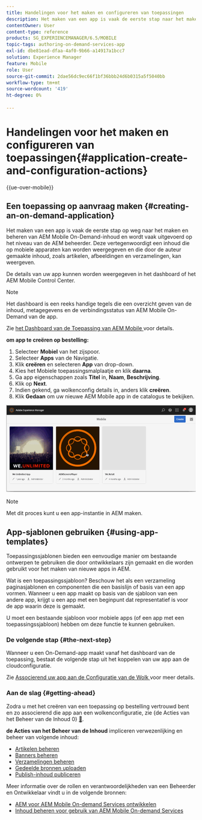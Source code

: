 ```yaml
---
title: Handelingen voor het maken en configureren van toepassingen
description: Het maken van een app is vaak de eerste stap naar het maken en beheren van AEM Mobile On-Demand-inhoud. Volg deze pagina als u meer wilt leren.
contentOwner: User
content-type: reference
products: SG_EXPERIENCEMANAGER/6.5/MOBILE
topic-tags: authoring-on-demand-services-app
exl-id: dbe81ead-dfaa-4af0-9b66-a14917a1bcc7
solution: Experience Manager
feature: Mobile
role: User
source-git-commit: 2dae56dc9ec66f1bf36bbb24d6b0315a5f5040bb
workflow-type: tm+mt
source-wordcount: '419'
ht-degree: 0%

---
```


# Handelingen voor het maken en configureren van toepassingen{#application-create-and-configuration-actions}

{{ue-over-mobile}}

## Een toepassing op aanvraag maken {#creating-an-on-demand-application}

Het maken van een app is vaak de eerste stap op weg naar het maken en beheren van AEM Mobile On-Demand-inhoud en wordt vaak uitgevoerd op het niveau van de AEM beheerder. Deze vertegenwoordigt een inhoud die op mobiele apparaten kan worden weergegeven en die door de auteur gemaakte inhoud, zoals artikelen, afbeeldingen en verzamelingen, kan weergeven.

De details van uw app kunnen worden weergegeven in het dashboard of het AEM Mobile Control Center.

>[!NOTE]
>
>Het dashboard is een reeks handige tegels die een overzicht geven van de inhoud, metagegevens en de verbindingsstatus van AEM Mobile On-Demand van de app.
>
>Zie [ het Dashboard van de Toepassing van AEM Mobile ](/help/mobile/mobile-apps-ondemand-application-dashboard.md) voor details.

**om app te creëren op bestelling:**

1. Selecteer **Mobiel** van het zijspoor.
1. Selecteer **Apps** van de Navigatie.
1. Klik **creëren** en selecteren **App** van drop-down.
1. Kies het Mobiele toepassingsmalplaatje en klik **daarna**.
1. Ga app eigenschappen zoals **Titel** in, **Naam**, **Beschrijving**.
1. Klik op **Next**.
1. Indien gekend, ga wolkenconfig details in, anders klik **creëren**.
1. Klik **Gedaan** om uw nieuwe AEM Mobile app in de catalogus te bekijken.

![ chlimage_1 ](assets/chlimage_1.gif)

>[!NOTE]
>
>Met dit proces kunt u een app-instantie in AEM maken.

## App-sjablonen gebruiken {#using-app-templates}

Toepassingssjablonen bieden een eenvoudige manier om bestaande ontwerpen te gebruiken die door ontwikkelaars zijn gemaakt en die worden gebruikt voor het maken van nieuwe apps in AEM.

Wat is een toepassingssjabloon? Beschouw het als een verzameling paginasjablonen en componenten die een basislijn of basis van een app vormen.
Wanneer u een app maakt op basis van de sjabloon van een andere app, krijgt u een app met een beginpunt dat representatief is voor de app waarin deze is gemaakt.

U moet een bestaande sjabloon voor mobiele apps (of een app met een toepassingssjabloon) hebben om deze functie te kunnen gebruiken.

### De volgende stap {#the-next-step}

Wanneer u een On-Demand-app maakt vanaf het dashboard van de toepassing, bestaat de volgende stap uit het koppelen van uw app aan de cloudconfiguratie.

Zie [ Associerend uw app aan de Configuratie van de Wolk ](/help/mobile/mobile-on-demand-associating-an-on-demand-app-to-cloud-configuration.md) voor meer details.

### Aan de slag {#getting-ahead}

Zodra u met het creëren van een toepassing op bestelling vertrouwd bent en zo associerend die app aan een wolkenconfiguratie, zie {de Acties van het Beheer van de Inhoud 0} [&#128279;](/help/mobile/mobile-apps-ondemand-manage-content-ondemand.md).

**de Acties van het Beheer van de Inhoud** impliceren verwezenlijking en beheer van volgende inhoud:

* [Artikelen beheren](/help/mobile/mobile-on-demand-managing-articles.md)
* [Banners beheren](/help/mobile/mobile-on-demand-managing-banners.md)
* [Verzamelingen beheren](/help/mobile/mobile-on-demand-managing-collections.md)
* [Gedeelde bronnen uploaden](/help/mobile/mobile-on-demand-shared-resources.md)
* [Publish-inhoud publiceren](/help/mobile/mobile-on-demand-publishing-unpublishing.md)

Meer informatie over de rollen en verantwoordelijkheden van een Beheerder en Ontwikkelaar vindt u in de volgende bronnen:

* [AEM voor AEM Mobile On-demand Services ontwikkelen](/help/mobile/aem-mobile-on-demand.md)
* [Inhoud beheren voor gebruik van AEM Mobile On-demand Services](/help/mobile/aem-mobile.md)
